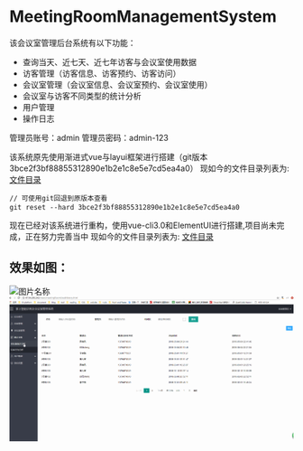 # MeetingRoomManagementSystem

该会议室管理后台系统有以下功能：
* 查询当天、近七天、近七年访客与会议室使用数据
* 访客管理（访客信息、访客预约、访客访问）
* 会议室管理（会议室信息、会议室预约、会议室使用）
* 会议室与访客不同类型的统计分析
* 用户管理
* 操作日志

管理员账号：admin
管理员密码：admin-123

该系统原先使用渐进式vue与layui框架进行搭建（git版本 3bce2f3bf88855312890e1b2e1c8e5e7cd5ea4a0）
现如今的文件目录列表为: [文件目录](/oldProjectMddir.md "文件目录")
```
// 可使用git回退到原版本查看
git reset --hard 3bce2f3bf88855312890e1b2e1c8e5e7cd5ea4a0
```
现在已经对该系统进行重构，使用vue-cli3.0和ElementUI进行搭建,项目尚未完成，正在努力完善当中
现如今的文件目录列表为: [文件目录](/newProjectMddir.md "文件目录")

## 效果如图：
![图片名称](/ReadMe/meetingRoomManagement.gif)
![图片名称](/ReadMe/statisticsAndOperation.gif)